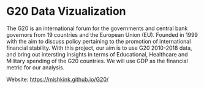 # G20 Data Vizualization

The G20 is an international forum for the governments and central bank governors from 19 countries and the European Union (EU). Founded in 1999 with the aim to discuss policy pertaining to the promotion of international financial stability. With this project, our aim is to use G20 2010-2018 data, and bring out intersting insights in terms of Educational, Healthcare and Military spending of the G20 countries. We will use GDP as the financial metric for our analysis.

Website: https://mishkink.github.io/G20/
